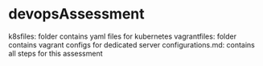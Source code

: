 # devopsAssessment

k8sfiles: folder contains yaml files for kubernetes 
vagrantfiles: folder contains vagrant configs for dedicated server
configurations.md: contains all steps for this assessment
